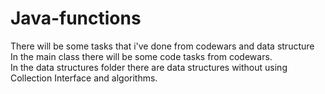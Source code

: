 # Java-functions
 There will be some tasks that i've done from codewars and data structure<br>
 In the main class there will be some code tasks from codewars.<br>
 In the data structures folder there are data structures without using Collection Interface and algorithms.
